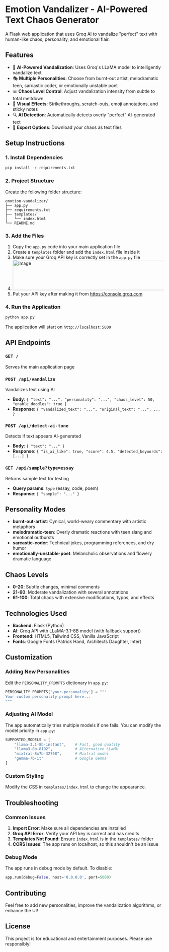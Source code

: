 # Emotion Vandalizer - AI-Powered Text Chaos Generator

A Flask web application that uses Groq AI to vandalize "perfect" text with human-like chaos, personality, and emotional flair.

## Features

- 🤖 **AI-Powered Vandalization**: Uses Groq's LLaMA model to intelligently vandalize text
- 🎭 **Multiple Personalities**: Choose from burnt-out artist, melodramatic teen, sarcastic coder, or emotionally unstable poet
- 📊 **Chaos Level Control**: Adjust vandalization intensity from subtle to total meltdown
- 🎨 **Visual Effects**: Strikethroughs, scratch-outs, emoji annotations, and sticky notes
- 🔍 **AI Detection**: Automatically detects overly "perfect" AI-generated text
- 💾 **Export Options**: Download your chaos as text files

## Setup Instructions

### 1. Install Dependencies

```bash
pip install -r requirements.txt
```

### 2. Project Structure

Create the following folder structure:

```
emotion-vandalizer/
├── app.py
├── requirements.txt
├── templates/
│   └── index.html
└── README.md
```

### 3. Add the Files

1. Copy the `app.py` code into your main application file
2. Create a `templates` folder and add the `index.html` file inside it
3. Make sure your Groq API key is correctly set in the `app.py` file
4. <img width="496" height="96" alt="image" src="https://github.com/user-attachments/assets/c1f1cada-d56f-4e60-958f-f4a08269ef9c" />
5. Put your API key after making it from https://console.groq.com


### 4. Run the Application

```bash
python app.py
```

The application will start on `http://localhost:5000`

## API Endpoints

### `GET /`
Serves the main application page

### `POST /api/vandalize`
Vandalizes text using AI
- **Body**: `{ "text": "...", "personality": "...", "chaos_level": 50, "enable_doodles": true }`
- **Response**: `{ "vandalized_text": "...", "original_text": "...", ... }`

### `POST /api/detect-ai-tone`
Detects if text appears AI-generated
- **Body**: `{ "text": "..." }`
- **Response**: `{ "is_ai_like": true, "score": 4.5, "detected_keywords": [...] }`

### `GET /api/sample?type=essay`
Returns sample text for testing
- **Query params**: `type` (essay, code, poem)
- **Response**: `{ "sample": "..." }`

## Personality Modes

- **burnt-out-artist**: Cynical, world-weary commentary with artistic metaphors
- **melodramatic-teen**: Overly dramatic reactions with teen slang and emotional outbursts
- **sarcastic-coder**: Technical jokes, programming references, and dry humor
- **emotionally-unstable-poet**: Melancholic observations and flowery dramatic language

## Chaos Levels

- **0-20**: Subtle changes, minimal comments
- **21-60**: Moderate vandalization with several annotations
- **61-100**: Total chaos with extensive modifications, typos, and effects

## Technologies Used

- **Backend**: Flask (Python)
- **AI**: Groq API with LLaMA-3.1-8B model (with fallback support)
- **Frontend**: HTML5, Tailwind CSS, Vanilla JavaScript
- **Fonts**: Google Fonts (Patrick Hand, Architects Daughter, Inter)

## Customization

### Adding New Personalities

Edit the `PERSONALITY_PROMPTS` dictionary in `app.py`:

```python
PERSONALITY_PROMPTS['your-personality'] = """
Your custom personality prompt here...
"""
```

### Adjusting AI Model

The app automatically tries multiple models if one fails. You can modify the model priority in `app.py`:

```python
SUPPORTED_MODELS = [
    "llama-3.1-8b-instant",    # Fast, good quality
    "llama3-8b-8192",          # Alternative LLaMA
    "mixtral-8x7b-32768",      # Mixtral model
    "gemma-7b-it"              # Google Gemma
]
```

### Custom Styling

Modify the CSS in `templates/index.html` to change the appearance.

## Troubleshooting

### Common Issues

1. **Import Error**: Make sure all dependencies are installed
2. **Groq API Error**: Verify your API key is correct and has credits
3. **Templates Not Found**: Ensure `index.html` is in the `templates/` folder
4. **CORS Issues**: The app runs on localhost, so this shouldn't be an issue

### Debug Mode

The app runs in debug mode by default. To disable:

```python
app.run(debug=False, host='0.0.0.0', port=5000)
```

## Contributing

Feel free to add new personalities, improve the vandalization algorithms, or enhance the UI!

## License

This project is for educational and entertainment purposes. Please use responsibly!

